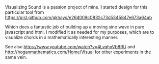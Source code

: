 Visualizing Sound is a passion project of mine. I started design for this particular tool from https://gist.github.com/gkhays/e264009c0832c73d5345847e673a64ab 

Which does a fantastic job of building up a moving sine wave in pure javascript and html. I modified it as needed for my purposes, 
which are to visualize chords in a mathematically interesting manner. 

See also https://www.youtube.com/watch?v=4LvqhnVb8RU and http://hoganmathematics.com/Home/Visual for other experiments in the 
same vein. 
